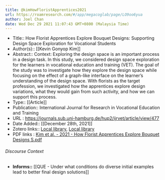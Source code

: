 ```yaml
---
title: @kimHowFloristApprentices2021
url: https://roamresearch.com/#/app/megacoglab/page/LO9oo6yua
author: Joel Chan
date: Wed Dec 29 2021 11:07:43 GMT+0800 (Malaysia Time)
---
```


- Title:: How Florist Apprentices Explore Bouquet Designs: Supporting Design Space Exploration for Vocational Students
- Author(s):: [[Kevin Gonyop Kim]]
- Abstract:: Context: Exploring the design space is an important process in a design task. In this study, we considered design space exploration for the learners in vocational education and training (VET). The goal of the study was to investigate how they explore the design space while focusing on the effect of a graph-like interface on the learner’s understanding of the design space. With florists as the target profession, we investigated how the apprentices explore design variations, what they would gain from such activity, and how we can support this process.
- Type:: [[Article]]
- Publication:: International Journal for Research in Vocational Education and Training
- URL : https://journals.sub.uni-hamburg.de/hup2/ijrvet/article/view/477
- Date Added:: [[December 28th, 2021]]
- Zotero links:: [Local library](zotero://select/groups/2451508/items/EGWDZ6Y6), [Local library](https://www.zotero.org/groups/2451508/items/EGWDZ6Y6)
- PDF links : [Kim et al. - 2021 - How Florist Apprentices Explore Bouquet Designs S.pdf](zotero://open-pdf/groups/2451508/items/G63NVIXG)

###### Discourse Context

- **Informs::** [[QUE - Under what conditions do diverse initial examples lead to better final design solutions]]
